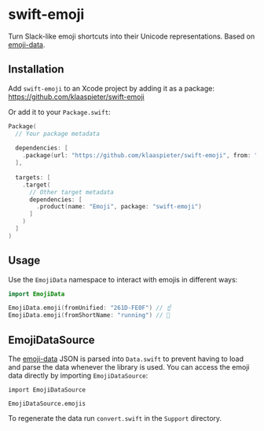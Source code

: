 #  swift-emoji

Turn Slack-like emoji shortcuts into their Unicode representations. Based on [emoji-data].

## Installation

Add `swift-emoji` to an Xcode project by adding it as a package: https://github.com/klaaspieter/swift-emoji

Or add it to your `Package.swift`:

```swift
Package(
  // Your package metadata
  
  dependencies: [
    .package(url: "https://github.com/klaaspieter/swift-emoji", from: "1.0.0")
  ],
  
  targets: [
    .target(
      // Other target metadata
      dependencies: [
        .product(name: "Emoji", package: "swift-emoji")
      ]
    )
  ]
)
```

## Usage

Use the `EmojiData` namespace to interact with emojis in different ways:

```swift
import EmojiData

EmojiData.emoji(fromUnified: "261D-FE0F") // ☝️
EmojiData.emoji(fromShortName: "running") // 🏃
```


## EmojiDataSource

The [emoji-data] JSON is parsed into `Data.swift` to prevent having to load and parse the data whenever the library is used. You can access the emoji data directly by importing `EmojiDataSource`:

```
import EmojiDataSource

EmojiDataSource.emojis
```

To regenerate the data run `convert.swift` in the `Support` directory.

[emoji-data]: https://github.com/iamcal/emoji-data
